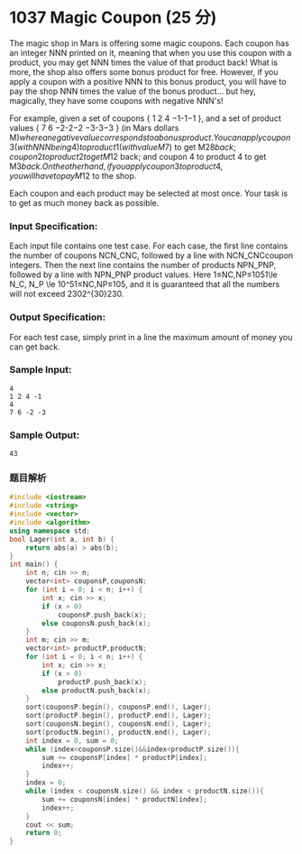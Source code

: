 # 1037 Magic Coupon (25 分)

The magic shop in Mars is offering some magic coupons. Each coupon has an integer NNN printed on it, meaning that when you use this coupon with a product, you may get NNN times the value of that product back! What is more, the shop also offers some bonus product for free. However, if you apply a coupon with a positive NNN to this bonus product, you will have to pay the shop NNN times the value of the bonus product... but hey, magically, they have some coupons with negative NNN's!

For example, given a set of coupons { 1 2 4 −1-1−1 }, and a set of product values { 7 6 −2-2−2 −3-3−3 } (in Mars dollars M$) where a negative value corresponds to a bonus product. You can apply coupon 3 (with NNN being 4) to product 1 (with value M$7) to get M$28 back; coupon 2 to product 2 to get M$12 back; and coupon 4 to product 4 to get M$3 back. On the other hand, if you apply coupon 3 to product 4, you will have to pay M$12 to the shop.

Each coupon and each product may be selected at most once. Your task is to get as much money back as possible.

### Input Specification:

Each input file contains one test case. For each case, the first line contains the number of coupons NCN_CN​C​​, followed by a line with NCN_CN​C​​ coupon integers. Then the next line contains the number of products NPN_PN​P​​, followed by a line with NPN_PN​P​​ product values. Here 1≤NC,NP≤1051\\le N\_C, N\_P \\le 10^51≤N​C​​,N​P​​≤10​5​​, and it is guaranteed that all the numbers will not exceed 2302^{30}2​30​​.

### Output Specification:

For each test case, simply print in a line the maximum amount of money you can get back.

### Sample Input:

    4
    1 2 4 -1
    4
    7 6 -2 -3
    

### Sample Output:

    43

### 题目解析

```C++
#include <iostream>
#include <string>
#include <vector>
#include <algorithm>
using namespace std;
bool Lager(int a, int b) {
	return abs(a) > abs(b);
}
int main() {
	int n; cin >> n;
	vector<int> couponsP,couponsN;
	for (int i = 0; i < n; i++) {
		int x; cin >> x;
		if (x > 0)
			couponsP.push_back(x);
		else couponsN.push_back(x);
	}
	int m; cin >> m;
	vector<int> productP,productN;
	for (int i = 0; i < n; i++) {
		int x; cin >> x;
		if (x > 0)
			productP.push_back(x);
		else productN.push_back(x);
	}
	sort(couponsP.begin(), couponsP.end(), Lager);
	sort(productP.begin(), productP.end(), Lager);
	sort(couponsN.begin(), couponsN.end(), Lager);
	sort(productN.begin(), productN.end(), Lager);
	int index = 0, sum = 0;
	while (index<couponsP.size()&&index<productP.size()){
		sum += couponsP[index] * productP[index];
		index++;
	}
	index = 0;
	while (index < couponsN.size() && index < productN.size()){
		sum += couponsN[index] * productN[index];
		index++;
	}
	cout << sum;
	return 0;
}
```